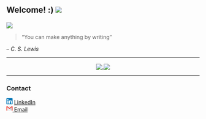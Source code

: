 <h2>Welcome! :) <img src="https://camo.githubusercontent.com/e8e7b06ecf583bc040eb60e44eb5b8e0ecc5421320a92929ce21522dbc34c891/68747470733a2f2f6d656469612e67697068792e636f6d2f6d656469612f6876524a434c467a6361737252346961377a2f67697068792e676966" href="#" width="28px"></h3>
<img width="1000px" align="center" src="https://uploaddeimagens.com.br/images/003/504/749/original/2.png?1635252038" />
<blockquote>“You can make anything by writing”</blockquote> – <i>C. S. Lewis</i>
<hr>
<div align="center">
<a href="#">
  <img align="center" src="https://github-readme-stats.vercel.app/api?username=jesseantonio&&hide=issues,stars&hide_border=trues&icon_color=000000&custom_title=Stats&title_color=000000" width="400" />
</a>
<a href="#">
  <img align="center" src="https://github-readme-stats.vercel.app/api/top-langs/?username=jesseantonio&layout=compact&hide_title=true&hide_border=true" width="380" />
</a>
</div>
<hr>
<h3>Contact</h3>
<a href="https://www.linkedin.com/in/jess%C3%A9-ant%C3%B4nio-effting-serpa-773a79217/"><img src="https://github.com/jesseantonio/jesseantonio/blob/main/linkedin (1).png" width="16"></img></a> <a href="https://www.linkedin.com/in/jess%C3%A9-ant%C3%B4nio-effting-serpa-773a79217/"> LinkedIn</a> <br>
<a href="https://www.linkedin.com/in/jessé-antônio-773a79217/"><img src="https://github.com/jesseantonio/jesseantonio/blob/main/gmail.png" width="16"></img></a><a href="mailto:jesseantonio1321@gmail.com"> Email</a>



